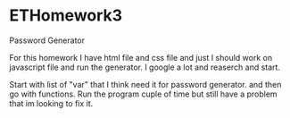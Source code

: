# ETHomework3
Password Generator

For this homework I have html file and css file and just I should work on javascript file and run the generator.
I google a lot and reaserch and start.

Start with list of "var" that I think need it for password generator.
and then go with functions. 
Run the program cuple of time but still have a problem that im looking to fix it. 
